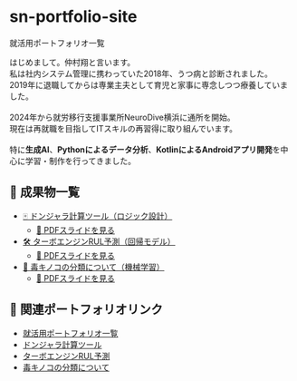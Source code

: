# sn-portfolio-site
就活用ポートフォリオ一覧
  <p>
    はじめまして。仲村翔と言います。<br>
    私は社内システム管理に携わっていた2018年、うつ病と診断されました。<br>
    2019年に退職してからは専業主夫として育児と家事に専念しつつ療養していました。<br><br>
    2024年から就労移行支援事業所NeuroDive横浜に通所を開始。<br>
    現在は再就職を目指してITスキルの再習得に取り組んでいます。<br><br>
    特に<strong>生成AI</strong>、<strong>Pythonによるデータ分析</strong>、<strong>KotlinによるAndroidアプリ開発</strong>を中心に学習・制作を行ってきました。


 <h2>📂 成果物一覧</h2>
<ul>
    <li>
    <a href="https://s-nakamura333.github.io/donjara/">🀄 ドンジャラ計算ツール（ロジック設計）</a>
    <ul>
      <li><a href="https://github.com/s-nakamura333/donjara/blob/8b32a072000d8eeec1d20beff45048ff9b66ea9c/docs/donjara_pdf20250530.pdf" target="_blank">📄 PDFスライドを見る</a></li></ul>
    <li>
    <a href="https://s-nakamura333.github.io/RUL-prediction/">🛠 ターボエンジンRUL予測（回帰モデル）</a>
    <ul>
      <li><a href="https://github.com/s-nakamura333/RUL-prediction/blob/main/docs/RUL_summary.pdf" target="_blank">📄 PDFスライドを見る
</a></li></ul>
    
  <li> 
    <a href="https://s-nakamura333.github.io/kinoko/">🍄 毒キノコの分類について（機械学習）</a>
    <ul>
      <li><a href="https://github.com/s-nakamura333/kinoko/blob/main/doc/kinoko.pdf" target="_blank">📄 PDFスライドを見る
</a></li></ul>
  </ul>
<h2>📎 関連ポートフォリオリンク</h2>
<ul>
  <li><a href="https://github.com/s-nakamura333/sn-portfolio-site" target="_blank">就活用ポートフォリオ一覧</a></li>
  <li><a href="https://github.com/s-nakamura333/donjara" target="_blank">ドンジャラ計算ツール</a></li>
  <li><a href="https://github.com/s-nakamura333/RUL-prediction" target="_blank">ターボエンジンRUL予測</a></li>
  <li><a href="https://github.com/s-nakamura333/kinoko" target="_blank">毒キノコの分類について</a></li>
</ul>


    
</ul>
    
  </p>
